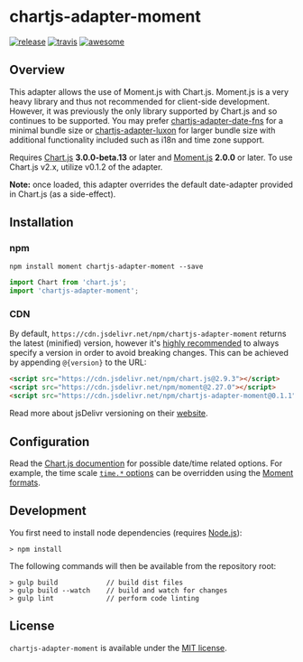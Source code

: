# chartjs-adapter-moment

[![release](https://img.shields.io/github/release/chartjs/chartjs-adapter-moment.svg?style=flat-square&maxAge=600)](https://github.com/chartjs/chartjs-adapter-moment/releases/latest) [![travis](https://img.shields.io/travis/chartjs/chartjs-adapter-moment.svg?style=flat-square&maxAge=60)](https://travis-ci.org/chartjs/chartjs-adapter-moment) [![awesome](https://awesome.re/badge-flat2.svg)](https://github.com/chartjs/awesome)

## Overview

This adapter allows the use of Moment.js with Chart.js. Moment.js is a very heavy library and thus not recommended for client-side development. However, it was previously the only library supported by Chart.js and so continues to be supported. You may prefer [chartjs-adapter-date-fns](https://github.com/chartjs/chartjs-adapter-date-fns) for a minimal bundle size or [chartjs-adapter-luxon](https://github.com/chartjs/chartjs-adapter-luxon) for larger bundle size with additional functionality included such as i18n and time zone support.

Requires [Chart.js](https://github.com/chartjs/Chart.js/releases) **3.0.0-beta.13** or later and [Moment.js](https://momentjs.com/) **2.0.0** or later. To use Chart.js v2.x, utilize v0.1.2 of the adapter.

**Note:** once loaded, this adapter overrides the default date-adapter provided in Chart.js (as a side-effect).

## Installation

### npm

```
npm install moment chartjs-adapter-moment --save
```

```javascript
import Chart from 'chart.js';
import 'chartjs-adapter-moment';
```

### CDN

By default, `https://cdn.jsdelivr.net/npm/chartjs-adapter-moment` returns the latest (minified) version, however it's [highly recommended](https://www.jsdelivr.com/features) to always specify a version in order to avoid breaking changes. This can be achieved by appending `@{version}` to the URL:

```html
<script src="https://cdn.jsdelivr.net/npm/chart.js@2.9.3"></script>
<script src="https://cdn.jsdelivr.net/npm/moment@2.27.0"></script>
<script src="https://cdn.jsdelivr.net/npm/chartjs-adapter-moment@0.1.1"></script>
```

Read more about jsDelivr versioning on their [website](http://www.jsdelivr.com/).

## Configuration

Read the [Chart.js documention](https://www.chartjs.org/docs/latest) for possible date/time related options. For example, the time scale [`time.*` options](https://www.chartjs.org/docs/latest/axes/cartesian/time.html#configuration-options) can be overridden using the [Moment formats](https://momentjs.com/docs/#/displaying/).

## Development

You first need to install node dependencies (requires [Node.js](https://nodejs.org/)):

```
> npm install
```

The following commands will then be available from the repository root:

```
> gulp build            // build dist files
> gulp build --watch    // build and watch for changes
> gulp lint             // perform code linting
```

## License

`chartjs-adapter-moment` is available under the [MIT license](LICENSE.md).
